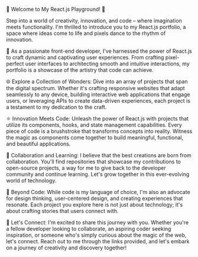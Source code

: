 🚀 Welcome to My React.js Playground! 🎉

Step into a world of creativity, innovation, and code – where imagination meets functionality. I'm thrilled to introduce you to my React.js portfolio, a space where ideas come to life and pixels dance to the rhythm of innovation.

🎨 As a passionate front-end developer, I've harnessed the power of React.js to craft dynamic and captivating user experiences. From crafting pixel-perfect user interfaces to architecting smooth and intuitive interactions, my portfolio is a showcase of the artistry that code can achieve.

🌐 Explore a Collection of Wonders:
Dive into an array of projects that span the digital spectrum. Whether it's crafting responsive websites that adapt seamlessly to any device, building interactive web applications that engage users, or leveraging APIs to create data-driven experiences, each project is a testament to my dedication to the craft.

⚛️ Innovation Meets Code:
Unleash the power of React.js with projects that utilize its components, hooks, and state management capabilities. Every piece of code is a brushstroke that transforms concepts into reality. Witness the magic as components come together to build meaningful, functional, and beautiful applications.

🔗 Collaboration and Learning:
I believe that the best creations are born from collaboration. You'll find repositories that showcase my contributions to open-source projects, a way for me to give back to the developer community and continue learning. Let's grow together in this ever-evolving world of technology.

🌈 Beyond Code:
While code is my language of choice, I'm also an advocate for design thinking, user-centered design, and creating experiences that resonate. Each project you explore here is not just about technology; it's about crafting stories that users connect with.

💌 Let's Connect:
I'm excited to share this journey with you. Whether you're a fellow developer looking to collaborate, an aspiring coder seeking inspiration, or someone who's simply curious about the magic of the web, let's connect. Reach out to me through the links provided, and let's embark on a journey of creativity and discovery together!
